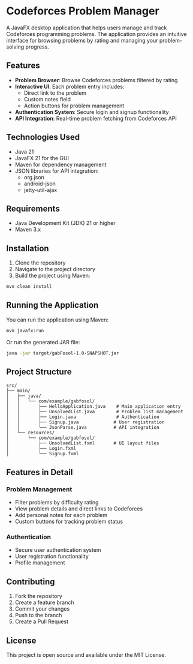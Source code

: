 # Codeforces Problem Manager

A JavaFX desktop application that helps users manage and track Codeforces programming problems. The application provides an intuitive interface for browsing problems by rating and managing your problem-solving progress.

## Features

- **Problem Browser**: Browse Codeforces problems filtered by rating
- **Interactive UI**: Each problem entry includes:
  - Direct link to the problem
  - Custom notes field
  - Action buttons for problem management
- **Authentication System**: Secure login and signup functionality
- **API Integration**: Real-time problem fetching from Codeforces API

## Technologies Used

- Java 21
- JavaFX 21 for the GUI
- Maven for dependency management
- JSON libraries for API integration:
  - org.json
  - android-json
  - jetty-util-ajax

## Requirements

- Java Development Kit (JDK) 21 or higher
- Maven 3.x

## Installation

1. Clone the repository
2. Navigate to the project directory
3. Build the project using Maven:
```bash
mvn clean install
```

## Running the Application

You can run the application using Maven:

```bash
mvn javafx:run
```

Or run the generated JAR file:

```bash
java -jar target/gabFosol-1.0-SNAPSHOT.jar
```

## Project Structure

```
src/
├── main/
│   ├── java/
│   │   └── com/example/gabfosol/
│   │       ├── HelloApplication.java    # Main application entry
│   │       ├── UnsolvedList.java        # Problem list management
│   │       ├── Login.java               # Authentication
│   │       ├── Signup.java             # User registration
│   │       └── JsonParse.java          # API integration
│   └── resources/
│       └── com/example/gabfosol/
│           ├── UnsolvedList.fxml       # UI layout files
│           ├── Login.fxml
│           └── Signup.fxml
```

## Features in Detail

### Problem Management
- Filter problems by difficulty rating
- View problem details and direct links to Codeforces
- Add personal notes for each problem
- Custom buttons for tracking problem status

### Authentication
- Secure user authentication system
- User registration functionality
- Profile management

## Contributing

1. Fork the repository
2. Create a feature branch
3. Commit your changes
4. Push to the branch
5. Create a Pull Request

## License

This project is open source and available under the MIT License.